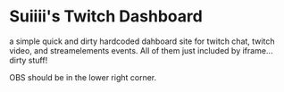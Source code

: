 # Suiiii's Twitch Dashboard

a simple quick and dirty hardcoded dahboard site for twitch chat, twitch video, and streamelements events. 
All of them just included by iframe... dirty stuff!

OBS should be in the lower right corner.